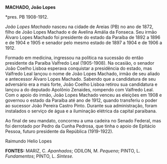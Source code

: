 **MACHADO, João Lopes**

\*pres. PB 1908-1912.

*João Lopes Machado* nasceu na cidade de Areias (PB) no ano de 1872,
filho de João Lopes Machado e de Avelina Amália da Fonseca. Seu irmão
Álvaro Lopes Machado foi presidente do estado da Paraíba de 1892 a 1896
e de 1904 e 1905 e senador pelo mesmo estado de 1897 a 1904 e de 1906 a
1912.

Formado em medicina, ingressou na política na sucessão do então
presidente da Paraíba Valfredo Leal (1905-1908). Na ocasião, o senador
João Coelho Lisboa esperava conquistar a presidência do estado, mas
Valfredo Leal lançou o nome de João Lopes Machado, irmão de seu aliado e
antecessor Álvaro Lopes Machado. Sabendo que a candidatura de seu
adversário era a mais forte, João Coelho Lisboa retirou sua candidatura
e lançou a do deputado Apolônio Zenaides, rompendo com Valfredo Leal.
Com o apoio do irmão, João Lopes Machado venceu as eleições em 1908 e
governou o estado da Paraíba até ano de 1912, quando transferiu o poder
ao sucessor João Pereira Castro Pinto. Durante sua administração, foram
instalados o serviço de água e a iluminação elétrica da capital
paraibana.

Ao final de seu mandato, concorreu a uma cadeira no Senado Federal, mas
foi derrotado por Pedro da Cunha Pedrosa, que tinha o apoio de Epitácio
Pessoa, futuro presidente da República (1919-1922).

Raimundo Helio Lopes

**FONTES:** MARIZ, C. *Apanhados*; ODILON, M. *Pequeno*; PINTO, L.
*Fundamentos*; PINTO, L. *Síntese.*
